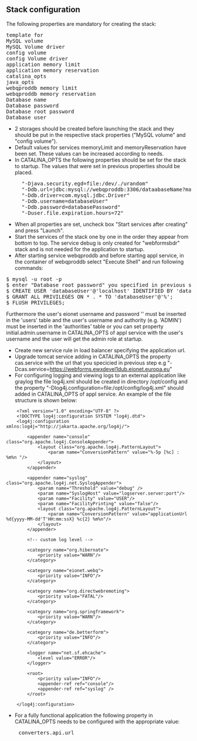 ## Stack configuration

The following properties are mandatory for creating the stack:
<pre>
template for
MySQL volume
MySQL Volume driver
config volume
config Volume driver
application memory limit
application memory reservation
catalina_opts
java_opts
webqproddb memory limit
webqproddb memory reservation
Database name
Database password
Database root password
Database user
</pre>

- 2 storages should be created before launching the stack and they should be put in the respective stack properties ("MySQL volume" and "config volume").
- Default values for services memoryLimit and memoryReservation have been set. These values can be increased according to needs. 
- In CATALINA_OPTS the following properties should be set for the stack to startup. The values that were set in previous properties should be placed.
<pre>
     "-Djava.security.egd=file:/dev/./urandom"
     "-Ddb.url=jdbc:mysql://webqproddb:3306/dataabaseName?maxAllowedPacket=32212254720"
     "-Ddb.driver=com.mysql.jdbc.Driver"
     "-Ddb.username=databaseUser"
     "-Ddb.password=databasePassword"
     "-Duser.file.expiration.hours=72"
</pre>

- When all properties are set, uncheck box "Start services after creating" and press "Launch". 
- Start the services of the stack one by one in the order they appear from bottom to top. The service debug is only created for "webformsbdr" stack and is not needed for the application to startup.
- After starting service webqproddb and before starting appl service, in the container of webqproddb select "Execute Shell" and run following commands:
<pre>
$ mysql -u root -p
$ enter "Database root password" you specified in previous step
$ CREATE USER 'databaseUser'@'localhost' IDENTIFIED BY 'databasePassword';
$ GRANT ALL PRIVILEGES ON * . * TO 'databaseUser'@'%';
$ FLUSH PRIVILEGES;
</pre>
Furthermore the user's eionet username and password '' must be inserted in the 'users' table and the user's username and authority (e.g. 'ADMIN') must be inserted in the 'authorities' table 
or you can set property initial.admin.username in CATALINA_OPTS of appl service with the user's username and the user will get the admin role at startup.
- Create new service rule in load balancer specifying the application url.
- Upgrade tomcat service adding in CATALINA_OPTS the property cas.service with the url that you specicied in previous step e.g "-Dcas.service=https://webforms.ewxdevel1dub.eionet.europa.eu"
- For configuring logging and viewing logs to an external application like graylog the file log4j.xml should be created in directory /opt/config and the property 
"-Dlog4j.configuration=file:/opt/config/log4j.xml" should added in CATALINA_OPTS of appl service. An example of the file structure is shown below:

~~~
    <?xml version="1.0" encoding="UTF-8" ?>
    <!DOCTYPE log4j:configuration SYSTEM "log4j.dtd">
    <log4j:configuration xmlns:log4j="http://jakarta.apache.org/log4j/">
    
        <appender name="console" class="org.apache.log4j.ConsoleAppender">
            <layout class="org.apache.log4j.PatternLayout">
                <param name="ConversionPattern" value="%-5p [%c] : %m%n "/>
            </layout>
        </appender>
    
        <appender name="syslog" class="org.apache.log4j.net.SyslogAppender">
            <param name="Threshold" value="debug" />
            <param name="SyslogHost" value="logserver.server:port"/>
            <param name="Facility" value="USER"/>
            <param name="FacilityPrinting" value="false"/>
            <layout class="org.apache.log4j.PatternLayout">
                <param name="ConversionPattern" value="applicationUrl %d{yyyy-MM-dd'T'HH:mm:ssX} %c{2} %m%n"/>
            </layout>
        </appender>
    
        <!-- custom log level -->
    
        <category name="org.hibernate">
            <priority value="WARN"/>
        </category>
    
        <category name="eionet.webq">
            <priority value="INFO"/>
        </category>
    
        <category name="org.directwebremoting">
            <priority value="FATAL"/>
        </category>
    
        <category name="org.springframework">
            <priority value="WARN"/>
        </category>
    
        <category name="de.betterform">
            <priority value="INFO"/>
        </category>
    
        <logger name="net.sf.ehcache">
            <level value="ERROR"/>
        </logger>
    
        <root>
            <priority value="INFO"/>
            <appender-ref ref="console"/>
            <appender-ref ref="syslog" />
        </root>
    
    </log4j:configuration>
~~~

- For a fully functional application the following property in CATALINA_OPTS needs to be configured with the appropriate value:
<pre>
    converters.api.url
</pre>

